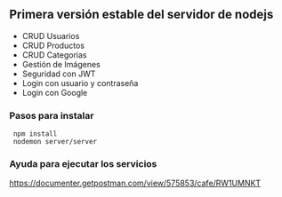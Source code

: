 ## Primera versión estable del servidor de nodejs

* CRUD Usuarios
* CRUD Productos
* CRUD Categorias
* Gestión de Imágenes
* Seguridad con JWT
* Login con usuario y contraseña
* Login con Google

### Pasos para instalar
```node
 npm install
 nodemon server/server
```
 ### Ayuda para ejecutar los servicios
https://documenter.getpostman.com/view/575853/cafe/RW1UMNKT